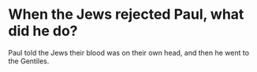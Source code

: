 # When the Jews rejected Paul, what did he do?

Paul told the Jews their blood was on their own head, and then he went to the Gentiles.

